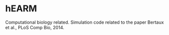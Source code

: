 # hEARM
Computational biology related. Simulation code related to the paper Bertaux et al., PLoS Comp Bio, 2014.
